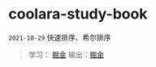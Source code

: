 # coolara-study-book
 `2021-10-29` 快速排序、希尔排序 
 > 学习： [掘金](https://juejin.cn/post/6844904007182319624)
 > 输出：[掘金]()
